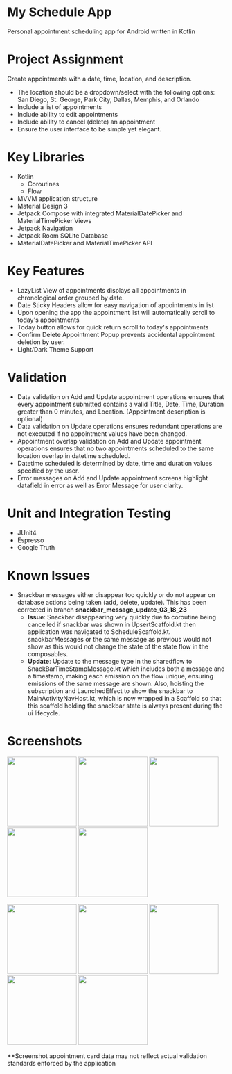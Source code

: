# My Schedule App
Personal appointment scheduling app for Android written in Kotlin

# Project Assignment
Create appointments with a date, time, location, and description. 
- The location should be a dropdown/select with the following options: San Diego, St. George, Park City, Dallas, Memphis, and Orlando
- Include a list of appointments
- Include ability to edit appointments
- Include ability to cancel (delete) an appointment
- Ensure the user interface to be simple yet elegant.

# Key Libraries
- Kotlin
  - Coroutines
  - Flow
- MVVM application structure
- Material Design 3
- Jetpack Compose with integrated MaterialDatePicker and MaterialTimePicker Views
- Jetpack Navigation
- Jetpack Room SQLite Database
- MaterialDatePicker and MaterialTimePicker API

# Key Features
- LazyList View of appointments displays all appointments in chronological order grouped by date.
- Date Sticky Headers allow for easy navigation of appointments in list
- Upon opening the app the appointment list will automatically  scroll to today's appointments
- Today button allows for quick return scroll to today's appointments
- Confirm Delete Appointment Popup prevents accidental appointment deletion by user.
- Light/Dark Theme Support

# Validation
- Data validation on Add and Update appointment operations ensures that every appointment submitted contains a valid Title, Date, Time, Duration greater than 0 minutes, and Location. (Appointment description is optional)
- Data validation on Update operations ensures redundant operations are not executed if no appointment values have been changed.
- Appointment overlap validation on Add and Update appointment operations ensures that no two appointments scheduled to the same location overlap in datetime scheduled. 
- Datetime scheduled is determined by date, time and duration values specified by the user.
- Error messages on Add and Update appointment screens highlight datafield in error as well as Error Message for user clarity.

# Unit and Integration Testing
- JUnit4
- Espresso
- Google Truth

# Known Issues 
- Snackbar messages either disappear too quickly or do not appear on database actions being taken (add, delete, update). This has been corrected in branch  **snackbar_message_update_03_18_23**
  - **Issue**: Snackbar disappearing very quickly due to coroutine being cancelled if snackbar was shown in UpsertScaffold.kt then application was navigated to ScheduleScaffold.kt. snackbarMessages or the same message as previous would not show as this would not change the state of the state flow in the composables. 
  - **Update**: Update to the message type in the sharedflow to SnackBarTimeStampMessage.kt which includes both a message and a timestamp, making each emission on the flow unique, ensuring emissions of the same message are shown. Also, hoisting the subscription and LaunchedEffect to show the snackbar to MainActivityNavHost.kt, which is now wrapped in a Scaffold so that this scaffold holding the snackbar state is always present during the ui lifecycle.   

# Screenshots
<p float="left">
  <img src="https://user-images.githubusercontent.com/39238415/224545291-72c122fc-8037-4eec-a6cb-44b504a37e1b.png" width="160" /> 
  <img src="https://user-images.githubusercontent.com/39238415/224545274-62628dcd-0d67-4a5c-acd4-d544acec10f6.png" width="160" />
  <img src="https://user-images.githubusercontent.com/39238415/224545335-45f5d1a6-12ab-46ee-9a20-6178c832aa2a.png" width="160" />
  <img src="https://user-images.githubusercontent.com/39238415/224546016-92ff99c3-04a8-4d36-b87f-8ee14d800aaf.png" width="160" />
  <img src="https://user-images.githubusercontent.com/39238415/224545723-658b99f4-0c0d-48dc-998e-7ea3ba758b99.png" width="160" />
</p>
<p float="left">
  <img src="https://user-images.githubusercontent.com/39238415/224546770-b0a758c5-474b-4910-953c-58c48a8b36d8.png" width="160" />
  <img src="https://user-images.githubusercontent.com/39238415/224546369-fa78350d-51c6-4489-be83-ea71b97a781d.png" width="160" /> 
  <img src="https://user-images.githubusercontent.com/39238415/224545312-029a0c15-42bf-4cc6-818a-360ccebb5db2.png" width="160" />
  <img src="https://user-images.githubusercontent.com/39238415/224546801-f2d33e5d-dd71-4273-9599-774790e8ca0c.png" width="160" />
  <img src="https://user-images.githubusercontent.com/39238415/224545972-f8c16400-1f77-41ee-b0a9-43453f796935.png" width="160" />
</p>

**Screenshot appointment card data may not reflect actual validation standards enforced by the application
